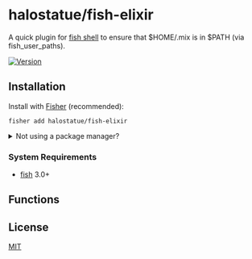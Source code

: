 # halostatue/fish-elixir

A quick plugin for <a href="https://fishshell.com" title="friendly
interactive shell">fish shell</a> to ensure that $HOME/.mix is in $PATH (via
fish_user_paths).

[![Version](https://img.shields.io/github/tag/halostatue/fish-elixir.svg?label=Version)](https://github.com/halostatue/fish-elixir/releases)

## Installation

Install with [Fisher](https://github.com/jorgebucaran/fisher) (recommended):

```fish
fisher add halostatue/fish-elixir
```

<details>
<summary>Not using a package manager?</summary>

---

Copy `conf.d/*.fish` to your fish configuration directory preserving the
directory structure.
</details>

### System Requirements

- [fish](https://github.com/fish-shell/fish-shell) 3.0+

## Functions

## License

[MIT](LICENCE.md)
